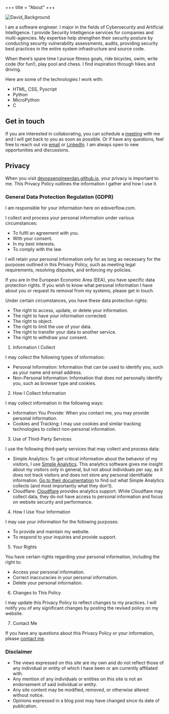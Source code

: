 +++
title = "About"
+++

![David_Background](https://github.com/user-attachments/assets/3028137e-6fa1-4e4e-9e88-cc5dc69e4671)


I am a software engineer. I major in the fields of Cybersecurity and Artificial Intelligence. I provide Security Intelligence services for companies and multi-agencies. My expertise help strengthen their security posture by conducting security vulnerability assessments, audits, providing security best practices in the entire system infrastructure and source code. 

When there’s spare time I pursue fitness goals, ride bicycles, swim, write code (for fun!), play pool and chess. I find inspiration through hikes and driving. 

Here are some of the technologies I work with:

  * HTML, CSS, Pyscript
  * Python
  * MicroPython
  * C



## Get in touch

If you are interested in collaborating, you can schedule a [meeting](https://calendly.com/dancunmoruri/30min) with me and I will get back to you as soon as possible. Or if have any questions, feel free to reach out via [email](mailto:dancunmoruri@gmail.com) or [LinkedIn](https://www.linkedin.com/in/dancun-manyinsa-42518a17b/). I am always open to new opportunities and discussions.



## Privacy

When you visit [devopsengineerdan.github.io](https://devopsengineerdan.github.io), your privacy is important to me. This Privacy Policy outlines the information I gather and how I use it.
### General Data Protection Regulation (GDPR)

I am responsible for your information here on edoverflow.com.

I collect and process your personal information under various circumstances:

* To fulfil an agreement with you.
* With your consent.
* In my best interests.
* To comply with the law.

I will retain your personal information only for as long as necessary for the purposes outlined in this Privacy Policy, such as meeting legal requirements, resolving disputes, and enforcing my policies.

If you are in the European Economic Area (EEA), you have specific data protection rights. If you wish to know what personal information I have about you or request its removal from my systems, please get in touch.

Under certain circumstances, you have these data protection rights:

* The right to access, update, or delete your information.
* The right to have your information corrected.
* The right to object.
* The right to limit the use of your data.
* The right to transfer your data to another service.
* The right to withdraw your consent.

1. Information I Collect

I may collect the following types of information:

* Personal Information: Information that can be used to identify you, such as your name and email address.
* Non-Personal Information: Information that does not personally identify you, such as browser type and cookies.

2. How I Collect Information

I may collect information in the following ways:

* Information You Provide: When you contact me, you may provide personal information.
* Cookies and Tracking: I may use cookies and similar tracking technologies to collect non-personal information.

3. Use of Third-Party Services

I use the following third-party services that may collect and process data:

* Simple Analytics: To get critical information about the behavior of my visitors, I use [Simple Analytics](https://www.simpleanalytics.com/). This analytics software gives me insight about my visitors only in general, but not about individuals per say, as it does not track visitors and does not store any personal identifiable information. [Go to their documentation](https://docs.simpleanalytics.com/what-we-collect) to find out what Simple Analytics collects (and most importantly what they don’t).
* Cloudflare: [Cloudflare](https://www.cloudflare.com/en-gb/privacypolicy/) provides analytics support. While Cloudflare may collect data, they do not have access to personal information and focus on website security and performance.

4. How I Use Your Information

I may use your information for the following purposes:

* To provide and maintain my website.
* To respond to your inquiries and provide support.

5. Your Rights

You have certain rights regarding your personal information, including the right to:

* Access your personal information.
* Correct inaccuracies in your personal information.
* Delete your personal information.

6. Changes to This Policy

I may update this Privacy Policy to reflect changes to my practices. I will notify you of any significant changes by posting the revised policy on my website.

7. Contact Me

If you have any questions about this Privacy Policy or your information, please [contact me](mailto:dancunmoruri@gmail.com).




### Disclaimer

* The views expressed on this site are my own and do not reflect those of any individual or entity of which I have been or am currently affiliated with.
* Any mention of any individuals or entities on this site is not an endorsement of said individual or entity.
* Any site content may be modified, removed, or otherwise altered without notice.
* Opinions expressed in a blog post may have changed since its date of publication.


 
